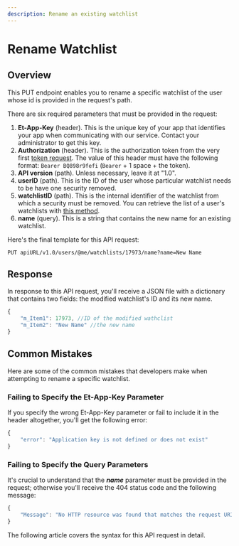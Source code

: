 ```yaml
---
description: Rename an existing watchlist
---
```


# Rename Watchlist

## Overview

This PUT endpoint enables you to rename a specific watchlist of the user whose id is provided in the request's path.

There are six required parameters that must be provided in the request:

1. **Et-App-Key** \(header\). This is the unique key of your app that identifies your app when communicating with our service. Contact your administrator to get this key.
2. **Authorization** \(header\). This is the authorization token from the very first [token request](../../authentication/requesting-tokens/). The value of this header must have the following format: `Bearer BQ898r9fefi` \(`Bearer` + 1 space + the token\).
3. **API version** \(path\). Unless necessary, leave it at "1.0".
4. **userID** \(path\). This is the ID of the user whose particular watchlist needs to be have one security removed.
5. **watchlistID** \(path\). This is the internal identifier of the watchlist from which a security must be removed. You can retrieve the list of a user's watchlists with [this method](../remove-security-from-watchlist-by-id/).
6. **name** \(query\). This is a string that contains the new name for an existing watchlist.

Here's the final template for this API request:

```text
PUT apiURL/v1.0/users/@me/watchlists/17973/name?name=New Name
```

## Response

In response to this API request, you'll receive a JSON file with a dictionary that contains two fields: the modified watchlist's ID and its new name.

```javascript
{
    "m_Item1": 17973, //ID of the modified wathclist
    "m_Item2": "New Name" //the new name
}
```

## Common Mistakes

Here are some of the common mistakes that developers make when attempting to rename a specific watchlist.

### Failing to Specify the Et-App-Key Parameter

If you specify the wrong Et-App-Key parameter or fail to include it in the header altogether, you'll get the following error:

```javascript
{
    "error": "Application key is not defined or does not exist"
}
```

### Failing to Specify the Query Parameters

It's crucial to understand that the _**name**_ parameter must be provided in the request; otherwise you'll receive the 404 status code and the following message:

```javascript
{
    "Message": "No HTTP resource was found that matches the request URI 'https://pub-api-et-demo-prod.etnasoft.us/api/v1.0/users/@me/watchlists/17973/name'."
}
```

The following article covers the syntax for this API request in detail.

